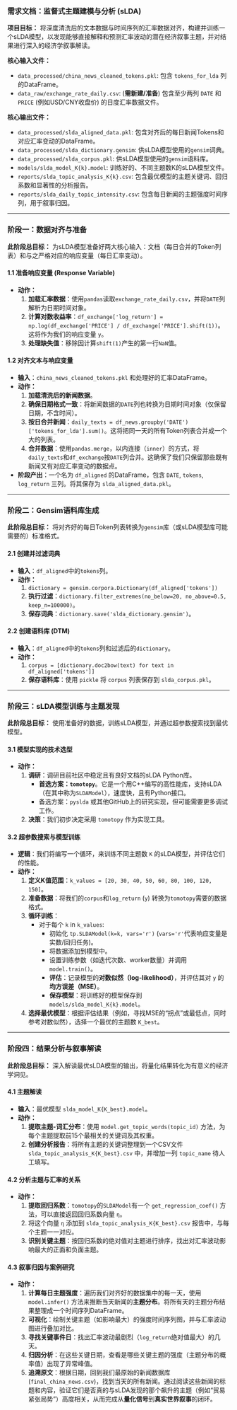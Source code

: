 ### **需求文档：监督式主题建模与分析 (sLDA)**

**项目目标：** 将深度清洗后的文本数据与时间序列的汇率数据对齐，构建并训练一个sLDA模型，以发现能够直接解释和预测汇率波动的潜在经济叙事主题，并对结果进行深入的经济学叙事解读。

**核心输入文件：**
*   `data_processed/china_news_cleaned_tokens.pkl`: 包含 `tokens_for_lda` 列的DataFrame。
*   `data_raw/exchange_rate_daily.csv`: (**需新建/准备**) 包含至少两列 `DATE` 和 `PRICE` (例如USD/CNY收盘价) 的日度汇率数据文件。

**核心输出文件：**
*   `data_processed/slda_aligned_data.pkl`: 包含对齐后的每日新闻Tokens和对应汇率变动的DataFrame。
*   `data_processed/slda_dictionary.gensim`: 供sLDA模型使用的`gensim`词典。
*   `data_processed/slda_corpus.pkl`: 供sLDA模型使用的`gensim`语料库。
*   `models/slda_model_K{k}.model`: 训练好的、不同主题数K的sLDA模型文件。
*   `reports/slda_topic_analysis_K{k}.csv`: 包含最优模型的主题关键词、回归系数和显著性的分析报告。
*   `reports/slda_daily_topic_intensity.csv`: 包含每日新闻的主题强度时间序列，用于叙事归因。

---

### **阶段一：数据对齐与准备**

**此阶段总目标：** 为sLDA模型准备好两大核心输入：文档（每日合并的Token列表）和与之严格对应的响应变量（每日汇率变动）。

#### **1.1 准备响应变量 (Response Variable)**
*   **动作：**
    1.  **加载汇率数据**：使用`pandas`读取`exchange_rate_daily.csv`，并将`DATE`列解析为日期时间对象。
    2.  **计算对数收益率**：`df_exchange['log_return'] = np.log(df_exchange['PRICE'] / df_exchange['PRICE'].shift(1))`。这将作为我们的响应变量 `y`。
    3.  **处理缺失值**：移除因计算`shift(1)`产生的第一行`NaN`值。

#### **1.2 对齐文本与响应变量**
*   **输入**：`china_news_cleaned_tokens.pkl` 和处理好的汇率DataFrame。
*   **动作：**
    1.  **加载清洗后的新闻数据**。
    2.  **确保日期格式一致**：将新闻数据的`DATE`列也转换为日期时间对象（仅保留日期，不含时间）。
    3.  **按日合并新闻**：`daily_texts = df_news.groupby('DATE')['tokens_for_lda'].sum()`。这将把同一天的所有Token列表合并成一个大的列表。
    4.  **合并数据**：使用`pandas.merge`，以内连接（`inner`）的方式，将`daily_texts`和`df_exchange`按`DATE`列合并。这确保了我们只保留那些既有新闻又有对应汇率变动的数据点。
*   **阶段产出**：一个名为 `df_aligned` 的DataFrame，包含 `DATE`, `tokens`, `log_return` 三列。将其保存为 `slda_aligned_data.pkl`。

---

### **阶段二：Gensim语料库生成**

**此阶段总目标：** 将对齐好的每日Token列表转换为`gensim`库（或sLDA模型库可能需要的）标准格式。

#### **2.1 创建并过滤词典**
*   **输入**：`df_aligned`中的`tokens`列。
*   **动作：**
    1.  `dictionary = gensim.corpora.Dictionary(df_aligned['tokens'])`
    2.  **执行过滤**：`dictionary.filter_extremes(no_below=20, no_above=0.5, keep_n=100000)`。
    3.  **保存词典**：`dictionary.save('slda_dictionary.gensim')`。

#### **2.2 创建语料库 (DTM)**
*   **输入**：`df_aligned`中的`tokens`列和过滤后的`dictionary`。
*   **动作：**
    1.  `corpus = [dictionary.doc2bow(text) for text in df_aligned['tokens']]`
    2.  **保存语料库**：使用 `pickle` 将 `corpus` 列表保存到 `slda_corpus.pkl`。

---

### **阶段三：sLDA模型训练与主题发现**

**此阶段总目标：** 使用准备好的数据，训练sLDA模型，并通过超参数搜索找到最优模型。

#### **3.1 模型实现的技术选型**
*   **动作：**
    1.  **调研**：调研目前社区中稳定且有良好文档的sLDA Python库。
        *   **首选方案：`tomotopy`**。它是一个用C++编写的高性能库，支持sLDA（在其中称为`SLDAModel`），速度快，且有Python接口。
        *   备选方案：`pyslda` 或其他GitHub上的研究实现，但可能需要更多调试工作。
    2.  **决策**：我们初步决定采用 `tomotopy` 作为实现工具。

#### **3.2 超参数搜索与模型训练**
*   **逻辑**：我们将编写一个循环，来训练不同主题数 `K` 的sLDA模型，并评估它们的性能。
*   **动作：**
    1.  **定义K值范围**：`k_values = [20, 30, 40, 50, 60, 80, 100, 120, 150]`。
    2.  **准备数据**：将我们的`corpus`和`log_return` (`y`) 转换为`tomotopy`需要的数据格式。
    3.  **循环训练**：
        *   对于每个 `k` in `k_values`:
            *   初始化 `tp.SLDAModel(k=k, vars='r')` (`vars='r'`代表响应变量是实数/回归任务)。
            *   将数据添加到模型中。
            *   设置训练参数（如迭代次数、worker数量）并调用 `model.train()`。
            *   **评估**：记录模型的**对数似然（log-likelihood）**，并评估其对 `y` 的**均方误差（MSE）**。
            *   **保存模型**：将训练好的模型保存到 `models/slda_model_K{k}.model`。
    4.  **选择最优模型**：根据评估结果（例如，寻找MSE的“拐点”或最低点，同时参考对数似然），选择一个最优的主题数 `K_best`。

---

### **阶段四：结果分析与叙事解读**

**此阶段总目标：** 深入解读最优sLDA模型的输出，将量化结果转化为有意义的经济学洞见。

#### **4.1 主题解读**
*   **输入**：最优模型 `slda_model_K{K_best}.model`。
*   **动作：**
    1.  **提取主题-词汇分布**：使用 `model.get_topic_words(topic_id)` 方法，为每个主题提取前15个最相关的关键词及其权重。
    2.  **创建分析报告**：将所有主题的关键词整理到一个CSV文件 `slda_topic_analysis_K{K_best}.csv` 中，并增加一列 `topic_name` 待人工填写。

#### **4.2 分析主题与汇率的关系**
*   **动作：**
    1.  **提取回归系数**：`tomotopy`的`SLDAModel`有一个 `get_regression_coef()` 方法，可以直接返回回归系数向量 `η`。
    2.  将这个向量 `η` 添加到 `slda_topic_analysis_K{K_best}.csv` 报告中，与每个主题一一对应。
    3.  **识别关键主题**：按回归系数的绝对值对主题进行排序，找出对汇率波动影响最大的正面和负面主题。

#### **4.3 叙事归因与案例研究**
*   **动作：**
    1.  **计算每日主题强度**：遍历我们对齐好的数据集中的每一天，使用 `model.infer()` 方法来推断当天新闻的**主题分布**。将所有天的主题分布结果整理成一个时间序列DataFrame。
    2.  **可视化**：绘制关键主题（如影响最大）的强度时间序列图，并与汇率波动图进行叠加对比。
    3.  **寻找关键事件日**：找出汇率波动最剧烈（`log_return`绝对值最大）的几天。
    4.  **归因分析**：在这些关键日期，查看是哪些关键主题的强度（主题分布的概率值）出现了异常峰值。
    5.  **追溯原文**：根据日期，回到我们最原始的新闻数据库 (`final_china_news.csv`)，找到当天的所有新闻。通过阅读这些新闻的标题和内容，验证它们是否真的与sLDA发现的那个飙升的主题（例如“贸易紧张局势”）高度相关，从而完成从**量化信号**到**真实世界叙事**的闭环。


